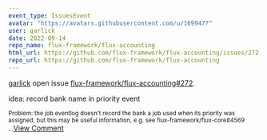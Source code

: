 ```yaml
---
event_type: IssuesEvent
avatar: "https://avatars.githubusercontent.com/u/169947?"
user: garlick
date: 2022-09-14
repo_name: flux-framework/flux-accounting
html_url: https://github.com/flux-framework/flux-accounting/issues/272
repo_url: https://github.com/flux-framework/flux-accounting
---
```


<a href='https://github.com/garlick' target='_blank'>garlick</a> open issue <a href='https://github.com/flux-framework/flux-accounting/issues/272' target='_blank'>flux-framework/flux-accounting#272</a>.

<p>idea: record bank name in priority event</p><small>Problem: the job eventlog doesn't record the bank a job used when its priority was assigned, but this may be useful information, e.g. see flux-framework/flux-core#4569...</small><a href='https://github.com/flux-framework/flux-accounting/issues/272' target='_blank'>View Comment</a>